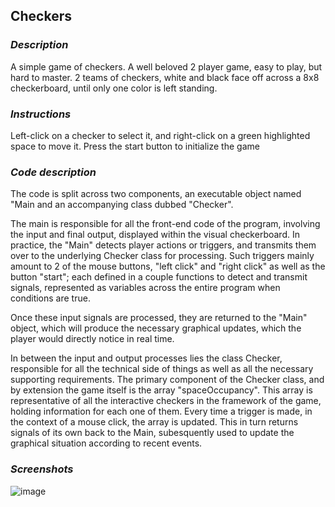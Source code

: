 ## **Checkers**

### *Description*
A simple game of checkers. A well beloved 2 player game, easy to play, but hard to master. 2 teams of checkers, white and black face off across a 8x8 checkerboard, until only one color is left standing.

### *Instructions*
Left-click on a checker to select it, and right-click on a green highlighted space to move it. Press the start button to initialize the game

### *Code description*

The code is split across two components, an executable object named "Main and an accompanying class dubbed "Checker". 

The main is responsible for all the front-end code of the program, involving the input and final output, displayed within the visual checkerboard. In practice, the "Main" detects player actions or triggers, and transmits them over to the underlying Checker class for processing. Such triggers mainly amount to 2 of the mouse buttons, "left click" and "right click" as well as the button "start"; each defined in a couple functions to detect and transmit signals, represented as variables across the entire program when conditions are true. 

Once these input signals are processed, they are returned to the "Main" object, which will produce the necessary graphical updates, which the player would directly notice in real time.

In between the input and output processes lies the class Checker, responsible for all the technical side of things as well as all the necessary supporting requirements. The primary component of the Checker class, and by extension the game itself is the array "spaceOccupancy". This array is representative of all the interactive checkers in the framework of the game, holding information for each one of them. Every time a trigger is made, in the context of a mouse click, the array is updated. This in turn returns signals of its own back to the Main, subesquently used to update the graphical situation according to recent events.

### *Screenshots*
![image](https://github.com/AlexisKueny/checkers/assets/150804737/f6e9b04e-0391-4ba1-be7e-ec46e594f036)
